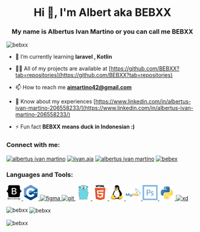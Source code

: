 <h1 align="center">Hi 👋, I'm Albert aka BEBXX</h1>
<h3 align="center">My name is Albertus Ivan Martino or you can call me BEBXX</h3>

<p align="left"> <img src="https://komarev.com/ghpvc/?username=bebxx&label=Profile%20views&color=00ccff&style=flat-square" alt="bebxx" /> </p>

- 🌱 I’m currently learning **laravel , Kotlin**

- 👨‍💻 All of my projects are available at [https://github.com/BEBXX?tab=repositories](https://github.com/BEBXX?tab=repositories)

- 📫 How to reach me **aimartino42@gmail.com**

- 📄 Know about my experiences [https://www.linkedin.com/in/albertus-ivan-martino-206558233/](https://www.linkedin.com/in/albertus-ivan-martino-206558233/)

- ⚡ Fun fact **BEBXX means duck in Indonesian :)**

<h3 align="left">Connect with me:</h3>
<p align="left">
<a href="https://linkedin.com/in/albertus ivan martino" target="blank"><img align="center" src="https://raw.githubusercontent.com/rahuldkjain/github-profile-readme-generator/master/src/images/icons/Social/linked-in-alt.svg" alt="albertus ivan martino" height="30" width="40" /></a>
<a href="https://instagram.com/iivan.aja" target="blank"><img align="center" src="https://raw.githubusercontent.com/rahuldkjain/github-profile-readme-generator/master/src/images/icons/Social/instagram.svg" alt="iivan.aja" height="30" width="40" /></a>
<a href="https://www.youtube.com/c/albertus ivan martino" target="blank"><img align="center" src="https://raw.githubusercontent.com/rahuldkjain/github-profile-readme-generator/master/src/images/icons/Social/youtube.svg" alt="albertus ivan martino" height="30" width="40" /></a>
<a href="https://www.hackerrank.com/bebex" target="blank"><img align="center" src="https://raw.githubusercontent.com/rahuldkjain/github-profile-readme-generator/master/src/images/icons/Social/hackerrank.svg" alt="bebex" height="30" width="40" /></a>
</p>

<h3 align="left">Languages and Tools:</h3>
<p align="left"> <a href="https://getbootstrap.com" target="_blank" rel="noreferrer"> <img src="https://raw.githubusercontent.com/devicons/devicon/master/icons/bootstrap/bootstrap-plain-wordmark.svg" alt="bootstrap" width="40" height="40"/> </a> <a href="https://www.w3schools.com/cpp/" target="_blank" rel="noreferrer"> <img src="https://raw.githubusercontent.com/devicons/devicon/master/icons/cplusplus/cplusplus-original.svg" alt="cplusplus" width="40" height="40"/> </a> <a href="https://www.figma.com/" target="_blank" rel="noreferrer"> <img src="https://www.vectorlogo.zone/logos/figma/figma-icon.svg" alt="figma" width="40" height="40"/> </a> <a href="https://git-scm.com/" target="_blank" rel="noreferrer"> <img src="https://www.vectorlogo.zone/logos/git-scm/git-scm-icon.svg" alt="git" width="40" height="40"/> </a> <a href="https://golang.org" target="_blank" rel="noreferrer"> <img src="https://raw.githubusercontent.com/devicons/devicon/master/icons/go/go-original.svg" alt="go" width="40" height="40"/> </a> <a href="https://www.w3.org/html/" target="_blank" rel="noreferrer"> <img src="https://raw.githubusercontent.com/devicons/devicon/master/icons/html5/html5-original-wordmark.svg" alt="html5" width="40" height="40"/> </a> <a href="https://www.linux.org/" target="_blank" rel="noreferrer"> <img src="https://raw.githubusercontent.com/devicons/devicon/master/icons/linux/linux-original.svg" alt="linux" width="40" height="40"/> </a> <a href="https://www.mysql.com/" target="_blank" rel="noreferrer"> <img src="https://raw.githubusercontent.com/devicons/devicon/master/icons/mysql/mysql-original-wordmark.svg" alt="mysql" width="40" height="40"/> </a> <a href="https://www.photoshop.com/en" target="_blank" rel="noreferrer"> <img src="https://raw.githubusercontent.com/devicons/devicon/master/icons/photoshop/photoshop-line.svg" alt="photoshop" width="40" height="40"/> </a> <a href="https://www.python.org" target="_blank" rel="noreferrer"> <img src="https://raw.githubusercontent.com/devicons/devicon/master/icons/python/python-original.svg" alt="python" width="40" height="40"/> </a> <a href="https://www.adobe.com/products/xd.html" target="_blank" rel="noreferrer"> <img src="https://cdn.worldvectorlogo.com/logos/adobe-xd.svg" alt="xd" width="40" height="40"/> </a> </p>

<p><img align="left" src="https://github-readme-stats.vercel.app/api/top-langs?username=bebxx&show_icons=true&locale=en&layout=compact" alt="bebxx" /></p>

<p>&nbsp;<img align="center" src="https://github-readme-stats.vercel.app/api?username=bebxx&show_icons=true&locale=en" alt="bebxx" /></p>

<p><img align="center" src="https://github-readme-streak-stats.herokuapp.com/?user=bebxx&" alt="bebxx" /></p>
